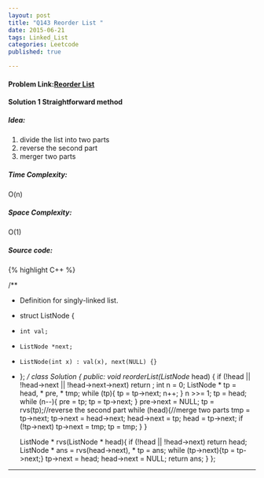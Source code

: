 ```yaml
---
layout: post
title: "Q143 Reorder List "
date: 2015-06-21
tags: Linked_List
categories: Leetcode
published: true

---
```

#### Problem Link:[Reorder List ](https://leetcode.com/problems/reorder-list/) 

#### Solution 1 Straightforward method

##### Idea:

1. divide the list into two parts
2. reverse the second part
3. merger two parts

##### Time Complexity:
O(n)

##### Space Complexity:
O(1)

##### Source code:
{% highlight C++ %}

/**
 * Definition for singly-linked list.
 * struct ListNode {
 *     int val;
 *     ListNode *next;
 *     ListNode(int x) : val(x), next(NULL) {}
 * };
 */
class Solution {
public:
    void reorderList(ListNode* head) {
        if (!head || !head->next || !head->next->next) return ;
        int n = 0;
        ListNode * tp = head, * pre, * tmp;
        while (tp){
            tp = tp->next;
            n++;
        }
        n >>= 1;
        tp = head;
        while (n--){
            pre = tp;
            tp = tp->next;
        }
        pre->next = NULL;
        tp = rvs(tp);//reverse the second part
        while (head){//merge two parts
            tmp = tp->next;
            tp->next = head->next;
            head->next = tp;
            head = tp->next;
            if (!tp->next)  tp->next = tmp;
            tp = tmp;
        }
    }
    
    ListNode * rvs(ListNode * head){
        if (!head || !head->next) return head;
        ListNode * ans = rvs(head->next), * tp = ans;
        while (tp->next){tp = tp->next;}
        tp->next = head;
        head->next = NULL;
        return ans;
    }
};

---


